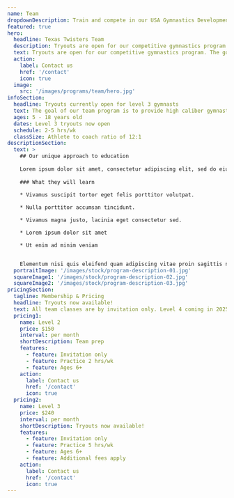 ```yaml
---
name: Team
dropdownDescription: Train and compete in our USA Gymnastics Development Program.
featured: true
hero:
  headline: Texas Twisters Team
  description: Tryouts are open for our competitive gymnastics program. The goal of our team program is to provide high caliber gymnasts the opportunity to refine and display their skills at USAG regulated meets.
  text: Tryouts are open for our competitive gymnastics program. The goal of our team program is to provide high caliber gymnasts the opportunity to refine and display their skills at USAG regulated meets.
  action:
    label: Contact us
    href: '/contact'
    icon: true
  image:
    src: '/images/programs/team/hero.jpg'
infoSection:
  headline: Tryouts currently open for level 3 gymnasts
  text: The goal of our team program is to provide high caliber gymnasts the opportunity to refine and display their skills on a national platform.
  ages: 5 - 18 years old
  dates: Level 3 tryouts now open
  schedule: 2-5 hrs/wk
  classSize: Athlete to coach ratio of 12:1
descriptionSection:
  text: >
    ## Our unique approach to education
            
    Lorem ipsum dolor sit amet, consectetur adipiscing elit, sed do eiusmod tempor incididunt ut labore et dolore magna aliqua. Nisl pretium fusce id velit ut. Id porta nibh venenatis cras sed felis eget velit. Ut morbi tincidunt augue interdum velit. Ipsum faucibus vitae aliquet nec ullamcorper sit amet. Viverra orci sagittis eu volutpat odio facilisis mauris. Diam quis enim lobortis scelerisque fermentum. Viverra mauris in aliquam sem fringilla. 
        
    ### What they will learn
          
    * Vivamus suscipit tortor eget felis porttitor volutpat.

    * Nulla porttitor accumsan tincidunt.

    * Vivamus magna justo, lacinia eget consectetur sed.

    * Lorem ipsum dolor sit amet

    * Ut enim ad minim veniam


    Elementum nisi quis eleifend quam adipiscing vitae proin sagittis nisl. Viverra vitae congue eu consequat ac felis donec et odio. Euismod nisi porta lorem mollis aliquam ut porttitor. Sed nisi lacus sed viverra tellus. Augue lacus viverra vitae congue eu consequat ac felis donec. Elementum pulvinar etiam non quam lacus. Ut venenatis tellus in metus vulputate. Ultrices dui sapien eget mi proin sed libero enim. Id velit ut tortor pretium viverra suspendisse.
  portraitImage: '/images/stock/program-description-01.jpg'
  squareImage1: '/images/stock/program-description-02.jpg'
  squareImage2: '/images/stock/program-description-03.jpg'
pricingSection:
  tagline: Membership & Pricing
  headline: Tryouts now available!
  text: All team classes are by invitation only. Level 4 coming in 2025. Contact us to schedule a tryout!
  pricing1:
    name: Level 2
    price: $150
    interval: per month
    shortDescription: Team prep
    features:
      - feature: Invitation only
      - feature: Practice 2 hrs/wk
      - feature: Ages 6+
    action:
      label: Contact us
      href: '/contact'
      icon: true
  pricing2:
    name: Level 3
    price: $240
    interval: per month
    shortDescription: Tryouts now available!
    features:
      - feature: Invitation only
      - feature: Practice 5 hrs/wk
      - feature: Ages 6+
      - feature: Additional fees apply
    action:
      label: Contact us
      href: '/contact'
      icon: true
---
```

